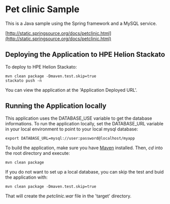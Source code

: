 Pet clinic Sample
=============

This is a Java sample using the Spring framework and a MySQL service. 

[http://static.springsource.org/docs/petclinic.html](http://static.springsource.org/docs/petclinic.html)

Deploying the Application to HPE Helion Stackato
------------------------------------------------

To deploy to HPE Helion Stackato:

    mvn clean package -Dmaven.test.skip=true
    stackato push -n

You can view the application at the 'Application Deployed URL'.


Running the Application locally
------------------------

This application uses the DATABASE_USE variable to get the database informations.
To run the application locally, set the DATABASE_URL variable in your local environment to point to your local mysql database:

	export DATABASE_URL=mysql://user:password@localhost/myapp

To build the application, make sure you have [Maven](http://maven.apache.org/ "Maven") installed.
Then, *cd* into the root directory and execute:

	mvn clean package

If you do not want to set up a local database, you can skip the test and buid the application with:

	mvn clean package -Dmaven.test.skip=true

That will create the *petclinic.war* file in the 'target' directory.
